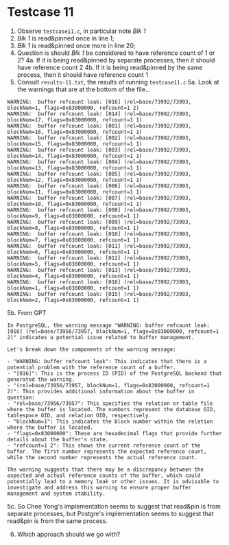 # Testcase 11

1. Observe `testcase11.c`, in particular note *Blk 1*
2. *Blk 1* is read&pinned once in line 1;
3. *Blk 1* is read&pinned once more in line 20;
4. Question is should *Blk 1* be considered to have reference count of 1 or 2?
    4a. If it is being read&pinned by separate processes, then it should have reference count 2
    4b. If it is being read&pinned by the same process, then it should have reference count 1
5. Consult `results-11.txt`, the results of running `testcase11.c`
5a. Look at the warnings that are at the bottom of the file...
```
WARNING:  buffer refcount leak: [016] (rel=base/73992/73993, blockNum=1, flags=0x83000000, refcount=1 2)
WARNING:  buffer refcount leak: [014] (rel=base/73992/73993, blockNum=17, flags=0x83000000, refcount=1 1)
WARNING:  buffer refcount leak: [001] (rel=base/73992/73993, blockNum=16, flags=0x83000000, refcount=1 1)
WARNING:  buffer refcount leak: [002] (rel=base/73992/73993, blockNum=15, flags=0x83000000, refcount=1 1)
WARNING:  buffer refcount leak: [003] (rel=base/73992/73993, blockNum=14, flags=0x83000000, refcount=1 1)
WARNING:  buffer refcount leak: [004] (rel=base/73992/73993, blockNum=13, flags=0x83000000, refcount=1 1)
WARNING:  buffer refcount leak: [005] (rel=base/73992/73993, blockNum=12, flags=0x83000000, refcount=1 1)
WARNING:  buffer refcount leak: [006] (rel=base/73992/73993, blockNum=11, flags=0x83000000, refcount=1 1)
WARNING:  buffer refcount leak: [007] (rel=base/73992/73993, blockNum=10, flags=0x83000000, refcount=1 1)
WARNING:  buffer refcount leak: [008] (rel=base/73992/73993, blockNum=9, flags=0x83000000, refcount=1 1)
WARNING:  buffer refcount leak: [009] (rel=base/73992/73993, blockNum=8, flags=0x83000000, refcount=1 1)
WARNING:  buffer refcount leak: [010] (rel=base/73992/73993, blockNum=7, flags=0x83000000, refcount=1 1)
WARNING:  buffer refcount leak: [011] (rel=base/73992/73993, blockNum=6, flags=0x83000000, refcount=1 1)
WARNING:  buffer refcount leak: [012] (rel=base/73992/73993, blockNum=5, flags=0x83000000, refcount=1 1)
WARNING:  buffer refcount leak: [013] (rel=base/73992/73993, blockNum=4, flags=0x83000000, refcount=1 1)
WARNING:  buffer refcount leak: [016] (rel=base/73992/73993, blockNum=1, flags=0x83000000, refcount=1 1)
WARNING:  buffer refcount leak: [015] (rel=base/73992/73993, blockNum=2, flags=0x83000000, refcount=1 1)
```
   5b. From GPT
```
In PostgreSQL, the warning message "WARNING: buffer refcount leak: [016] (rel=base/73956/73957, blockNum=1, flags=0x83000000, refcount=1 2)" indicates a potential issue related to buffer management.  
  
Let's break down the components of the warning message:  
  
- "WARNING: buffer refcount leak": This indicates that there is a potential problem with the reference count of a buffer.  
- "[016]": This is the process ID (PID) of the PostgreSQL backend that generated the warning.  
- "(rel=base/73956/73957, blockNum=1, flags=0x83000000, refcount=1 2)": This provides additional information about the buffer in question:  
- "rel=base/73956/73957": This specifies the relation or table file where the buffer is located. The numbers represent the database OID, tablespace OID, and relation OID, respectively.  
- "blockNum=1": This indicates the block number within the relation where the buffer is located.  
- "flags=0x83000000": These are hexadecimal flags that provide further details about the buffer's state.  
- "refcount=1 2": This shows the current reference count of the buffer. The first number represents the expected reference count, while the second number represents the actual reference count.  
  
The warning suggests that there may be a discrepancy between the expected and actual reference counts of the buffer, which could potentially lead to a memory leak or other issues. It is advisable to investigate and address this warning to ensure proper buffer management and system stability.
```
5c. So Chee Yong's implementation seems to suggest that read&pin is from separate processes, but Postgre's implementation seems to suggest that read&pin is from the same process.


6. Which approach should we go with?